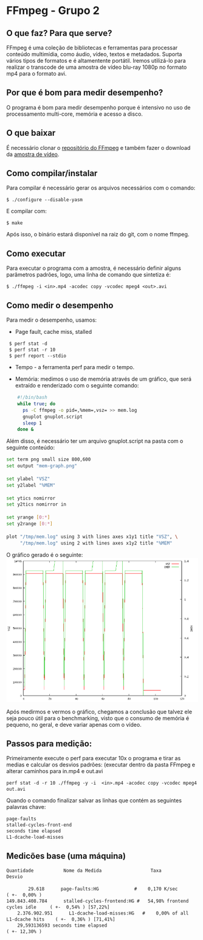 # FFmpeg - Grupo 2

## O que faz? Para que serve?
FFmpeg é uma coleção de bibliotecas e ferramentas para processar conteúdo multimídia, como áudio, vídeo, textos e metadados. Suporta vários tipos de formatos e é altamentente portátil. Iremos utilizá-lo para realizar o transcode de uma amostra de vídeo blu-ray 1080p no formato mp4 para o formato avi.

## Por que é bom para medir desempenho?
O programa é bom para medir desempenho porque é intensivo no uso de processamento multi-core, memória e acesso a disco. 

## O que baixar
É necessário clonar o [repositório do FFmpeg](https://github.com/FFmpeg/FFmpeg) e também fazer o download da [amostra de vídeo](http://downloads.dvdloc8.com/trailers/divxdigest/bourne_ultimatum_trailer.zip).

## Como compilar/instalar
Para compilar é necessário gerar os arquivos necessários com o comando:

	$ ./configure --disable-yasm
E compilar com:

	$ make

Após isso, o binário estará disponível na raiz do git, com o nome ffmpeg.
    
## Como executar
Para executar o programa com a amostra, é necessário definir alguns parâmetros padrões, logo, uma linha de comando que sintetiza é:
	
    $ ./ffmpeg -i <in>.mp4 -acodec copy -vcodec mpeg4 <out>.avi
    
## Como medir o desempenho
Para medir o desempenho, usamos:

* Page fault, cache miss, stalled
~~~
 $ perf stat -d  
 $ perf stat -r 10  
 $ perf report --stdio
~~~
* Tempo - a ferramenta perf para medir o tempo.
    
* Memória: medimos o uso de memória através de um gráfico, que será extraído e renderizado com o seguinte comando:
```sh
    #!/bin/bash
	while true; do
      ps -C ffmpeg -o pid=,%mem=,vsz= >> mem.log
      gnuplot gnuplot.script
      sleep 1
	done &
```
Além disso, é necessário ter um arquivo gnuplot.script na pasta com o seguinte conteúdo:
```sh
set term png small size 800,600
set output "mem-graph.png"

set ylabel "VSZ"
set y2label "%MEM"

set ytics nomirror
set y2tics nomirror in

set yrange [0:*]
set y2range [0:*]

plot "/tmp/mem.log" using 3 with lines axes x1y1 title "VSZ", \
     "/tmp/mem.log" using 2 with lines axes x1y2 title "%MEM"
```
O gráfico gerado é o seguinte:
![mem Graph](mem-graph.png)

Após medirmos e vermos o gráfico, chegamos a conclusão que talvez ele seja pouco útil para o benchmarking, visto que o consumo de memória é pequeno, no geral, e deve variar apenas com o vídeo.

## Passos para medição:

Primeiramente execute o perf para executar 10x o programa e tirar as medias e calcular os desvios padrões:
(executar dentro da pasta FFmpeg e alterar caminhos para in.mp4 e out.avi

	perf stat -d -r 10 ./ffmpeg -y -i  <in>.mp4 -acodec copy -vcodec mpeg4 out.avi

Quando o comando finalizar salvar as linhas que contém as seguintes palavras chave:

	page-faults
	stalled-cycles-front-end
	seconds time elapsed
	L1-dcache-load-misses
	
## Medicões base (uma máquina)
   	Quantidade           Nome da Medida                  Taxa                           Desvio

            29.618      page-faults:HG             #    0,170 K/sec                    ( +-  0,00% )
   	149.843.408.784      stalled-cycles-frontend:HG #   54,98% frontend cycles idle     ( +-  0,54% ) [57,22%]
     	2.376.902.951      L1-dcache-load-misses:HG   #    0,00% of all L1-dcache hits    ( +-  0,36% ) [71,41%]
      	29,593136593 seconds time elapsed                                                ( +- 12,30% )

